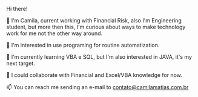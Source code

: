 Hi there!

👋 I'm Camila, current working with Financial Risk, also I'm Engineering student, but more then this, I'm curious about ways to make technology work for me not the other way around.

👀 I'm interested in use programing for routine automatization.

🌱 I'm currently learning VBA e SQL, but I'm also interested in JAVA, it's my next target.

💞️ I could collaborate with Financial and Excel/VBA knowledge for now.

📫 You can reach me sending an e-mail to contato@camilamatias.com.br
